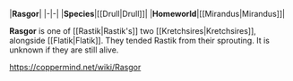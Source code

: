 |**Rasgor**|
|-|-|
|**Species**|[[Drull\|Drull]]|
|**Homeworld**|[[Mirandus\|Mirandus]]|

**Rasgor** is one of [[Rastik\|Rastik's]] two [[Kretchsires\|Kretchsires]], alongside [[Flatik\|Flatik]]. They tended Rastik from their sprouting. It is unknown if they are still alive.



https://coppermind.net/wiki/Rasgor